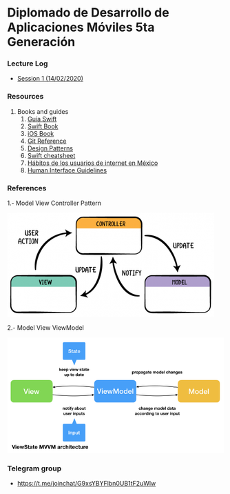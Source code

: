 # Diplomado de Desarrollo de Aplicaciones Móviles **5ta Generación**

### Lecture Log

- [Session 1 (14/02/2020)](sessions/session_1/README.md)

### Resources

1. Books and guides
   1. [Guía Swift](resources/swiftessentials.pdf)
   2. [Swift Book](https://books.goalkicker.com/SwiftBook/)
   3. [iOS Book](https://books.goalkicker.com/iOSBook/)
   4. [Git Reference](resources/guides/5220423-dzone-rc94-gettingstartedwithgit.pdf)
   5. [Design Patterns](resources/guides/6848282-rc0008-designpatterns-online.pdf)
   6. [Swift cheatsheet](resources/guides/RW-Swift-Cheatsheet-0_8.pdf)
   7. [Hábitos de los usuarios de internet en México](resources/guides/15+Estudio+sobre+los+Ha_bitos+de+los+Usuarios+de+Internet+en+Me_xico+2019+versio_n+pu_blica.pdf)
   8. [Human Interface Guidelines](https://developer.apple.com/design/human-interface-guidelines/)
   
### References
1.- Model View Controller Pattern

![MVC Image](resources/images/mvc.png)

2.- Model View ViewModel

![MVVM Image](resources/images/MVVM.jpg)


### Telegram group
- https://t.me/joinchat/G9xsYBYFlbn0UB1tF2uWlw